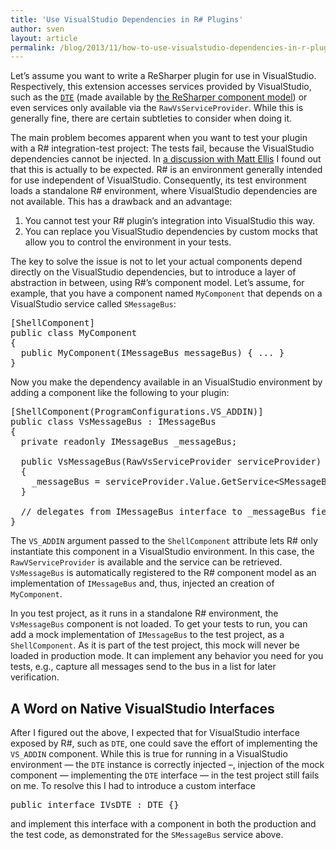 ```yaml
---
title: 'Use VisualStudio Dependencies in R# Plugins'
author: sven
layout: article
permalink: /blog/2013/11/how-to-use-visualstudio-dependencies-in-r-plugins/
---
```

Let&#8217;s assume you want to write a ReSharper plugin for use in VisualStudio. Respectively, this extension accesses services provided by VisualStudio, such as the <a href="http://msdn.microsoft.com/en-us/library/vstudio/envdte.dte.aspx" target="_blank"><code>DTE</code></a> (made available by <a href="http://confluence.jetbrains.com/display/NETCOM/2.02+Component+Model+%28R8%29" target="_blank">the ReSharper component model</a>) or even services only available via the `RawVsServiceProvider`. While this is generally fine, there are certain subtleties to consider when doing it.

<!--more-->

The main problem becomes apparent when you want to test your plugin with a R# integration-test project: The tests fail, because the VisualStudio dependencies cannot be injected. In <a href="http://devnet.jetbrains.com/thread/450709?tstart=0" target="_blank">a discussion with Matt Ellis</a> I found out that this is actually to be expected. R# is an environment generally intended for use independent of VisualStudio. Consequently, its test environment loads a standalone R# environment, where VisualStudio dependencies are not available. This has a drawback and an advantage:

  1. You cannot test your R# plugin&#8217;s integration into VisualStudio this way.
  2. You can replace you VisualStudio dependencies by custom mocks that allow you to control the environment in your tests.

The key to solve the issue is not to let your actual components depend directly on the VisualStudio dependencies, but to introduce a layer of abstraction in between, using R#&#8217;s component model. Let&#8217;s assume, for example, that you have a component named `MyComponent` that depends on a VisualStudio service called `SMessageBus`:

<pre class="brush: csharp; title: ; notranslate" title="">[ShellComponent]
public class MyComponent
{
  public MyComponent(IMessageBus messageBus) { ... }
}</pre>

Now you make the dependency available in an VisualStudio environment by adding a component like the following to your plugin:

<pre class="brush: csharp; title: ; notranslate" title="">[ShellComponent(ProgramConfigurations.VS_ADDIN)]
public class VsMessageBus : IMessageBus
{
  private readonly IMessageBus _messageBus;

  public VsMessageBus(RawVsServiceProvider serviceProvider)
  {
    _messageBus = serviceProvider.Value.GetService&lt;SMessageBus, IMessageBus&gt;();
  }

  // delegates from IMessageBus interface to _messageBus field
}</pre>

The `VS_ADDIN` argument passed to the `ShellComponent` attribute lets R# only instantiate this component in a VisualStudio environment. In this case, the `RawVServiceProvider` is available and the service can be retrieved. `VsMessageBus` is automatically registered to the R# component model as an implementation of `IMessageBus` and, thus, injected an creation of `MyComponent`.

In you test project, as it runs in a standalone R# environment, the `VsMessageBus` component is not loaded. To get your tests to run, you can add a mock implementation of `IMessageBus` to the test project, as a `ShellComponent`. As it is part of the test project, this mock will never be loaded in production mode. It can implement any behavior you need for you tests, e.g., capture all messages send to the bus in a list for later verification.

## A Word on Native VisualStudio Interfaces

After I figured out the above, I expected that for VisualStudio interface exposed by R#, such as `DTE`, one could save the effort of implementing the `VS_ADDIN` component. While this is true for running in a VisualStudio environment &#8212; the `DTE` instance is correctly injected &#8211;, injection of the mock component &#8212; implementing the `DTE` interface &#8212; in the test project still fails on me. To resolve this I had to introduce a custom interface

<pre class="brush: csharp; title: ; notranslate" title="">public interface IVsDTE : DTE {}</pre>

and implement this interface with a component in both the production and the test code, as demonstrated for the `SMessageBus` service above.